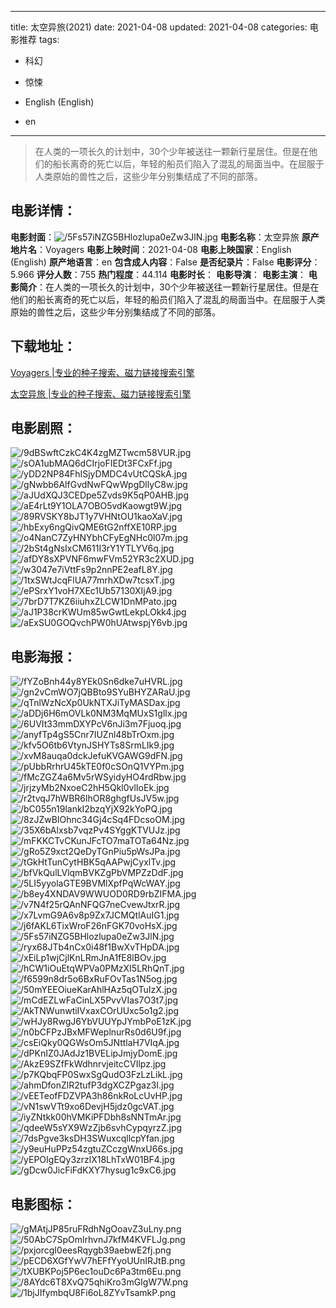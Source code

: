 
---
title: 太空异旅(2021)
date: 2021-04-08
updated: 2021-04-08
categories: 电影推荐
tags:
- 科幻
- 惊悚

- English (English)
- en
---


> 在人类的一项长久的计划中，30个少年被送往一颗新行星居住。但是在他们的船长离奇的死亡以后，年轻的船员们陷入了混乱的局面当中。在屈服于人类原始的兽性之后，这些少年分别集结成了不同的部落。

## **电影详情**：

**电影封面**：<img src="https://image.tmdb.org/t/p/w200/5Fs57iNZG5BHlozlupa0eZw3JlN.jpg" alt="/5Fs57iNZG5BHlozlupa0eZw3JlN.jpg" title="/5Fs57iNZG5BHlozlupa0eZw3JlN.jpg">
**电影名称**：太空异旅
**原产地片名**：Voyagers
**电影上映时间**：2021-04-08
**电影上映国家**：English (English)
**原产地语言**：en
**包含成人内容**：False
**是否纪录片**：False
**电影评分**：5.966
**评分人数**：755
**热门程度**：44.114
**电影时长**：
**电影导演**：
**电影主演**：
**电影简介**：在人类的一项长久的计划中，30个少年被送往一颗新行星居住。但是在他们的船长离奇的死亡以后，年轻的船员们陷入了混乱的局面当中。在屈服于人类原始的兽性之后，这些少年分别集结成了不同的部落。

## **下载地址**：
[Voyagers |专业的种子搜索、磁力链接搜索引擎](https://movie.amd794.com:2083/?search=Voyagers&ordering=&mode=match_phrase&page_size=10&page=1)

[太空异旅 |专业的种子搜索、磁力链接搜索引擎](https://movie.amd794.com:2083/?search=%E5%A4%AA%E7%A9%BA%E5%BC%82%E6%97%85&ordering=&mode=match_phrase&page_size=10&page=1)
 

## **电影剧照**：
<img src="https://image.tmdb.org/t/p/original/9dBSwftCzkC4K4zgMZTwcm58VUR.jpg" alt="/9dBSwftCzkC4K4zgMZTwcm58VUR.jpg" title="/9dBSwftCzkC4K4zgMZTwcm58VUR.jpg"><img src="https://image.tmdb.org/t/p/original/sOA1ubMAQ6dCIrjoFIEDt3FCxFf.jpg" alt="/sOA1ubMAQ6dCIrjoFIEDt3FCxFf.jpg" title="/sOA1ubMAQ6dCIrjoFIEDt3FCxFf.jpg"><img src="https://image.tmdb.org/t/p/original/yDD2NP84FhISjyDMDC4vUtCQSkA.jpg" alt="/yDD2NP84FhISjyDMDC4vUtCQSkA.jpg" title="/yDD2NP84FhISjyDMDC4vUtCQSkA.jpg"><img src="https://image.tmdb.org/t/p/original/gNwbb6AlfGvdNwFQwWpgDllyC8w.jpg" alt="/gNwbb6AlfGvdNwFQwWpgDllyC8w.jpg" title="/gNwbb6AlfGvdNwFQwWpgDllyC8w.jpg"><img src="https://image.tmdb.org/t/p/original/aJUdXQJ3CEDpe5Zvds9K5qP0AHB.jpg" alt="/aJUdXQJ3CEDpe5Zvds9K5qP0AHB.jpg" title="/aJUdXQJ3CEDpe5Zvds9K5qP0AHB.jpg"><img src="https://image.tmdb.org/t/p/original/aE4rLt9Y1OLA7OBO5vdKaowgt9W.jpg" alt="/aE4rLt9Y1OLA7OBO5vdKaowgt9W.jpg" title="/aE4rLt9Y1OLA7OBO5vdKaowgt9W.jpg"><img src="https://image.tmdb.org/t/p/original/89RVSKY8bJT1y7VHNtOU1kaoXaV.jpg" alt="/89RVSKY8bJT1y7VHNtOU1kaoXaV.jpg" title="/89RVSKY8bJT1y7VHNtOU1kaoXaV.jpg"><img src="https://image.tmdb.org/t/p/original/hbExy6ngQivQME6tG2nffXE10RP.jpg" alt="/hbExy6ngQivQME6tG2nffXE10RP.jpg" title="/hbExy6ngQivQME6tG2nffXE10RP.jpg"><img src="https://image.tmdb.org/t/p/original/o4NanC7ZyHNYbhCFyEgNHc0l07m.jpg" alt="/o4NanC7ZyHNYbhCFyEgNHc0l07m.jpg" title="/o4NanC7ZyHNYbhCFyEgNHc0l07m.jpg"><img src="https://image.tmdb.org/t/p/original/2bSt4gNsIxCM611I3rY1YTLYV6q.jpg" alt="/2bSt4gNsIxCM611I3rY1YTLYV6q.jpg" title="/2bSt4gNsIxCM611I3rY1YTLYV6q.jpg"><img src="https://image.tmdb.org/t/p/original/afDY8sXPVNF6mwFVm52YR3c2XUD.jpg" alt="/afDY8sXPVNF6mwFVm52YR3c2XUD.jpg" title="/afDY8sXPVNF6mwFVm52YR3c2XUD.jpg"><img src="https://image.tmdb.org/t/p/original/w3047e7iVttFs9p2nnPE2eafL8Y.jpg" alt="/w3047e7iVttFs9p2nnPE2eafL8Y.jpg" title="/w3047e7iVttFs9p2nnPE2eafL8Y.jpg"><img src="https://image.tmdb.org/t/p/original/1txSWtJcqFlUA77mrhXDw7tcsxT.jpg" alt="/1txSWtJcqFlUA77mrhXDw7tcsxT.jpg" title="/1txSWtJcqFlUA77mrhXDw7tcsxT.jpg"><img src="https://image.tmdb.org/t/p/original/ePSrxY1voH7XEc1Ub57130XIjA9.jpg" alt="/ePSrxY1voH7XEc1Ub57130XIjA9.jpg" title="/ePSrxY1voH7XEc1Ub57130XIjA9.jpg"><img src="https://image.tmdb.org/t/p/original/7brD7T7KZ6iiuhxZLCW1DnMPato.jpg" alt="/7brD7T7KZ6iiuhxZLCW1DnMPato.jpg" title="/7brD7T7KZ6iiuhxZLCW1DnMPato.jpg"><img src="https://image.tmdb.org/t/p/original/aJ1P38crKWUm85wGwtLekpLOkk4.jpg" alt="/aJ1P38crKWUm85wGwtLekpLOkk4.jpg" title="/aJ1P38crKWUm85wGwtLekpLOkk4.jpg"><img src="https://image.tmdb.org/t/p/original/aExSU0GOQvchPW0hUAtwspjY6vb.jpg" alt="/aExSU0GOQvchPW0hUAtwspjY6vb.jpg" title="/aExSU0GOQvchPW0hUAtwspjY6vb.jpg">

## **电影海报**：
<img src="https://image.tmdb.org/t/p/original/fYZoBnh44y8YEk0Sn6dke7uHVRL.jpg" alt="/fYZoBnh44y8YEk0Sn6dke7uHVRL.jpg" title="/fYZoBnh44y8YEk0Sn6dke7uHVRL.jpg"><img src="https://image.tmdb.org/t/p/original/gn2vCmWO7jQBBto9SYuBHYZARaU.jpg" alt="/gn2vCmWO7jQBBto9SYuBHYZARaU.jpg" title="/gn2vCmWO7jQBBto9SYuBHYZARaU.jpg"><img src="https://image.tmdb.org/t/p/original/qTnlWzNcXp0UkNTXJiTyMASDax.jpg" alt="/qTnlWzNcXp0UkNTXJiTyMASDax.jpg" title="/qTnlWzNcXp0UkNTXJiTyMASDax.jpg"><img src="https://image.tmdb.org/t/p/original/aDDj6H6mOVLk0NM3MqMUxS1gllx.jpg" alt="/aDDj6H6mOVLk0NM3MqMUxS1gllx.jpg" title="/aDDj6H6mOVLk0NM3MqMUxS1gllx.jpg"><img src="https://image.tmdb.org/t/p/original/6UVIt33mmDXYPcV6nJi3m7Fjuoq.jpg" alt="/6UVIt33mmDXYPcV6nJi3m7Fjuoq.jpg" title="/6UVIt33mmDXYPcV6nJi3m7Fjuoq.jpg"><img src="https://image.tmdb.org/t/p/original/anyfTp4gS5Cnr7IUZnl48bTrOxm.jpg" alt="/anyfTp4gS5Cnr7IUZnl48bTrOxm.jpg" title="/anyfTp4gS5Cnr7IUZnl48bTrOxm.jpg"><img src="https://image.tmdb.org/t/p/original/kfv5O6tb6VtynJSHYTs8SrmLIk9.jpg" alt="/kfv5O6tb6VtynJSHYTs8SrmLIk9.jpg" title="/kfv5O6tb6VtynJSHYTs8SrmLIk9.jpg"><img src="https://image.tmdb.org/t/p/original/xvM8auqa0dckJefuKVGAWG9dFN.jpg" alt="/xvM8auqa0dckJefuKVGAWG9dFN.jpg" title="/xvM8auqa0dckJefuKVGAWG9dFN.jpg"><img src="https://image.tmdb.org/t/p/original/pUbbRrhrU45kTE0f0cSOnQ1VYPm.jpg" alt="/pUbbRrhrU45kTE0f0cSOnQ1VYPm.jpg" title="/pUbbRrhrU45kTE0f0cSOnQ1VYPm.jpg"><img src="https://image.tmdb.org/t/p/original/fMcZGZ4a6Mv5rWSyidyHO4rdRbw.jpg" alt="/fMcZGZ4a6Mv5rWSyidyHO4rdRbw.jpg" title="/fMcZGZ4a6Mv5rWSyidyHO4rdRbw.jpg"><img src="https://image.tmdb.org/t/p/original/jrjzyMb2NxoeC2hH5Qkl0vlIoEk.jpg" alt="/jrjzyMb2NxoeC2hH5Qkl0vlIoEk.jpg" title="/jrjzyMb2NxoeC2hH5Qkl0vlIoEk.jpg"><img src="https://image.tmdb.org/t/p/original/r2tvqJ7hWBR6lhOR8ghgfUsJV5w.jpg" alt="/r2tvqJ7hWBR6lhOR8ghgfUsJV5w.jpg" title="/r2tvqJ7hWBR6lhOR8ghgfUsJV5w.jpg"><img src="https://image.tmdb.org/t/p/original/bC055n19lankI2bzqYjX92kYoPQ.jpg" alt="/bC055n19lankI2bzqYjX92kYoPQ.jpg" title="/bC055n19lankI2bzqYjX92kYoPQ.jpg"><img src="https://image.tmdb.org/t/p/original/8zJZwBIOhnc34Gj4cSq4FDcsoOM.jpg" alt="/8zJZwBIOhnc34Gj4cSq4FDcsoOM.jpg" title="/8zJZwBIOhnc34Gj4cSq4FDcsoOM.jpg"><img src="https://image.tmdb.org/t/p/original/35X6bAlxsb7vqzPv4SYggKTVUJz.jpg" alt="/35X6bAlxsb7vqzPv4SYggKTVUJz.jpg" title="/35X6bAlxsb7vqzPv4SYggKTVUJz.jpg"><img src="https://image.tmdb.org/t/p/original/mFKKCTvCKunJFcTO7maTOTa64Nz.jpg" alt="/mFKKCTvCKunJFcTO7maTOTa64Nz.jpg" title="/mFKKCTvCKunJFcTO7maTOTa64Nz.jpg"><img src="https://image.tmdb.org/t/p/original/gRo5Z9xct2QeDyTGnPiu5pWsJPa.jpg" alt="/gRo5Z9xct2QeDyTGnPiu5pWsJPa.jpg" title="/gRo5Z9xct2QeDyTGnPiu5pWsJPa.jpg"><img src="https://image.tmdb.org/t/p/original/tGkHtTunCytHBK5qAAPwjCyxlTv.jpg" alt="/tGkHtTunCytHBK5qAAPwjCyxlTv.jpg" title="/tGkHtTunCytHBK5qAAPwjCyxlTv.jpg"><img src="https://image.tmdb.org/t/p/original/bfVkQulLVlqmBVKZgPbVMPZzDdF.jpg" alt="/bfVkQulLVlqmBVKZgPbVMPZzDdF.jpg" title="/bfVkQulLVlqmBVKZgPbVMPZzDdF.jpg"><img src="https://image.tmdb.org/t/p/original/5LI5yyolaGTE9BVMlXpfPqWcWAY.jpg" alt="/5LI5yyolaGTE9BVMlXpfPqWcWAY.jpg" title="/5LI5yyolaGTE9BVMlXpfPqWcWAY.jpg"><img src="https://image.tmdb.org/t/p/original/b8ey4XNDAV9WWUOD0RD9rbZIFMA.jpg" alt="/b8ey4XNDAV9WWUOD0RD9rbZIFMA.jpg" title="/b8ey4XNDAV9WWUOD0RD9rbZIFMA.jpg"><img src="https://image.tmdb.org/t/p/original/v7N4f25rQAnNFQG7neCvewJtxrR.jpg" alt="/v7N4f25rQAnNFQG7neCvewJtxrR.jpg" title="/v7N4f25rQAnNFQG7neCvewJtxrR.jpg"><img src="https://image.tmdb.org/t/p/original/x7LvmG9A6v8p9Zx7JCMQtlAuIG1.jpg" alt="/x7LvmG9A6v8p9Zx7JCMQtlAuIG1.jpg" title="/x7LvmG9A6v8p9Zx7JCMQtlAuIG1.jpg"><img src="https://image.tmdb.org/t/p/original/j6fAKL6TixWroF26nFGK70voHsX.jpg" alt="/j6fAKL6TixWroF26nFGK70voHsX.jpg" title="/j6fAKL6TixWroF26nFGK70voHsX.jpg"><img src="https://image.tmdb.org/t/p/original/5Fs57iNZG5BHlozlupa0eZw3JlN.jpg" alt="/5Fs57iNZG5BHlozlupa0eZw3JlN.jpg" title="/5Fs57iNZG5BHlozlupa0eZw3JlN.jpg"><img src="https://image.tmdb.org/t/p/original/ryx68JTb4nCx0i48f1BwXvTHpDA.jpg" alt="/ryx68JTb4nCx0i48f1BwXvTHpDA.jpg" title="/ryx68JTb4nCx0i48f1BwXvTHpDA.jpg"><img src="https://image.tmdb.org/t/p/original/xEiLp1wjCjlKnLRmJnA1fE8lBOv.jpg" alt="/xEiLp1wjCjlKnLRmJnA1fE8lBOv.jpg" title="/xEiLp1wjCjlKnLRmJnA1fE8lBOv.jpg"><img src="https://image.tmdb.org/t/p/original/hCW1iOuEtqWPVa0PMzXI5LRhQnT.jpg" alt="/hCW1iOuEtqWPVa0PMzXI5LRhQnT.jpg" title="/hCW1iOuEtqWPVa0PMzXI5LRhQnT.jpg"><img src="https://image.tmdb.org/t/p/original/f6599n8dr5o6BxRuFOvTas1N5og.jpg" alt="/f6599n8dr5o6BxRuFOvTas1N5og.jpg" title="/f6599n8dr5o6BxRuFOvTas1N5og.jpg"><img src="https://image.tmdb.org/t/p/original/50mYEEOiueKarAhlHAz5qOTuIzX.jpg" alt="/50mYEEOiueKarAhlHAz5qOTuIzX.jpg" title="/50mYEEOiueKarAhlHAz5qOTuIzX.jpg"><img src="https://image.tmdb.org/t/p/original/mCdEZLwFaCinLX5PvvVIas7O3t7.jpg" alt="/mCdEZLwFaCinLX5PvvVIas7O3t7.jpg" title="/mCdEZLwFaCinLX5PvvVIas7O3t7.jpg"><img src="https://image.tmdb.org/t/p/original/AkTNWunwtiIVxaxCOrUUxc5o1g2.jpg" alt="/AkTNWunwtiIVxaxCOrUUxc5o1g2.jpg" title="/AkTNWunwtiIVxaxCOrUUxc5o1g2.jpg"><img src="https://image.tmdb.org/t/p/original/wHJy8RwgJ6YbVUUYpJYmbPoE1zK.jpg" alt="/wHJy8RwgJ6YbVUUYpJYmbPoE1zK.jpg" title="/wHJy8RwgJ6YbVUUYpJYmbPoE1zK.jpg"><img src="https://image.tmdb.org/t/p/original/n0bCFPzJBxMFWeplnurRs0d6U9f.jpg" alt="/n0bCFPzJBxMFWeplnurRs0d6U9f.jpg" title="/n0bCFPzJBxMFWeplnurRs0d6U9f.jpg"><img src="https://image.tmdb.org/t/p/original/csEiQky0QGWsOm5JNttlaH7VIqA.jpg" alt="/csEiQky0QGWsOm5JNttlaH7VIqA.jpg" title="/csEiQky0QGWsOm5JNttlaH7VIqA.jpg"><img src="https://image.tmdb.org/t/p/original/dPKnIZ0JAdJz1BVELipJmjyDomE.jpg" alt="/dPKnIZ0JAdJz1BVELipJmjyDomE.jpg" title="/dPKnIZ0JAdJz1BVELipJmjyDomE.jpg"><img src="https://image.tmdb.org/t/p/original/AkzE9SZfFkWdhnrvjeitcCVIlpz.jpg" alt="/AkzE9SZfFkWdhnrvjeitcCVIlpz.jpg" title="/AkzE9SZfFkWdhnrvjeitcCVIlpz.jpg"><img src="https://image.tmdb.org/t/p/original/p7KQbqFP0SwxSgQudO3FzLzLikL.jpg" alt="/p7KQbqFP0SwxSgQudO3FzLzLikL.jpg" title="/p7KQbqFP0SwxSgQudO3FzLzLikL.jpg"><img src="https://image.tmdb.org/t/p/original/ahmDfonZlR2tufP3dgXCZPgaz3I.jpg" alt="/ahmDfonZlR2tufP3dgXCZPgaz3I.jpg" title="/ahmDfonZlR2tufP3dgXCZPgaz3I.jpg"><img src="https://image.tmdb.org/t/p/original/vEETeofFDZVPA3h86nkRoLcUvHP.jpg" alt="/vEETeofFDZVPA3h86nkRoLcUvHP.jpg" title="/vEETeofFDZVPA3h86nkRoLcUvHP.jpg"><img src="https://image.tmdb.org/t/p/original/vN1swVTt9xo6DevjH5jdz0gcVAT.jpg" alt="/vN1swVTt9xo6DevjH5jdz0gcVAT.jpg" title="/vN1swVTt9xo6DevjH5jdz0gcVAT.jpg"><img src="https://image.tmdb.org/t/p/original/iyZNtkk00hVMKiPFDbh8sNNTmAr.jpg" alt="/iyZNtkk00hVMKiPFDbh8sNNTmAr.jpg" title="/iyZNtkk00hVMKiPFDbh8sNNTmAr.jpg"><img src="https://image.tmdb.org/t/p/original/qdeeW5sYX9WzZjb6svhCypqyrzZ.jpg" alt="/qdeeW5sYX9WzZjb6svhCypqyrzZ.jpg" title="/qdeeW5sYX9WzZjb6svhCypqyrzZ.jpg"><img src="https://image.tmdb.org/t/p/original/7dsPgve3ksDH3SWuxcqllcpYfan.jpg" alt="/7dsPgve3ksDH3SWuxcqllcpYfan.jpg" title="/7dsPgve3ksDH3SWuxcqllcpYfan.jpg"><img src="https://image.tmdb.org/t/p/original/y9euHuPPz54zgtuZCczgWnxU66s.jpg" alt="/y9euHuPPz54zgtuZCczgWnxU66s.jpg" title="/y9euHuPPz54zgtuZCczgWnxU66s.jpg"><img src="https://image.tmdb.org/t/p/original/yEPOIgEQy3zrzlX18LhTxW01BF4.jpg" alt="/yEPOIgEQy3zrzlX18LhTxW01BF4.jpg" title="/yEPOIgEQy3zrzlX18LhTxW01BF4.jpg"><img src="https://image.tmdb.org/t/p/original/gDcw0JicFiFdKXY7hysug1c9xC6.jpg" alt="/gDcw0JicFiFdKXY7hysug1c9xC6.jpg" title="/gDcw0JicFiFdKXY7hysug1c9xC6.jpg">

## **电影图标**：
<img src="https://image.tmdb.org/t/p/original/gMAtjJP85ruFRdhNgOoavZ3uLny.png" alt="/gMAtjJP85ruFRdhNgOoavZ3uLny.png" title="/gMAtjJP85ruFRdhNgOoavZ3uLny.png"><img src="https://image.tmdb.org/t/p/original/50AbC7SpOmlrhvnJ7kfM4KVFLJg.png" alt="/50AbC7SpOmlrhvnJ7kfM4KVFLJg.png" title="/50AbC7SpOmlrhvnJ7kfM4KVFLJg.png"><img src="https://image.tmdb.org/t/p/original/pxjorcgI0eesRqygb39aebwE2fj.png" alt="/pxjorcgI0eesRqygb39aebwE2fj.png" title="/pxjorcgI0eesRqygb39aebwE2fj.png"><img src="https://image.tmdb.org/t/p/original/pECD6XGfYwV7hEFfYyoUUnIRJtB.png" alt="/pECD6XGfYwV7hEFfYyoUUnIRJtB.png" title="/pECD6XGfYwV7hEFfYyoUUnIRJtB.png"><img src="https://image.tmdb.org/t/p/original/tXUBKPoj5P6ec1ouDc6Pa3tm6Eu.png" alt="/tXUBKPoj5P6ec1ouDc6Pa3tm6Eu.png" title="/tXUBKPoj5P6ec1ouDc6Pa3tm6Eu.png"><img src="https://image.tmdb.org/t/p/original/8AYdc6T8XvQ75qhiKro3mGIgW7W.png" alt="/8AYdc6T8XvQ75qhiKro3mGIgW7W.png" title="/8AYdc6T8XvQ75qhiKro3mGIgW7W.png"><img src="https://image.tmdb.org/t/p/original/1bjJIfymbqU8Fi6oL8ZYvTsamkP.png" alt="/1bjJIfymbqU8Fi6oL8ZYvTsamkP.png" title="/1bjJIfymbqU8Fi6oL8ZYvTsamkP.png">
